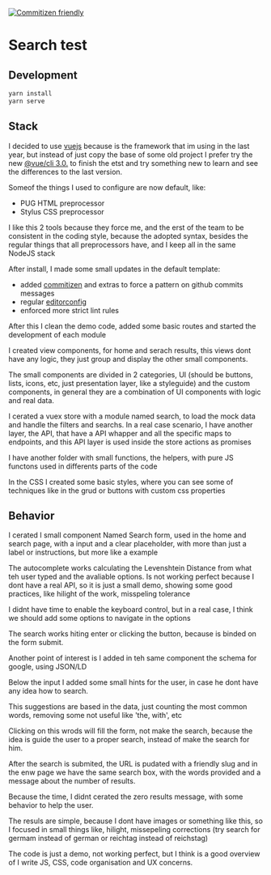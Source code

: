 [![Commitizen friendly](https://img.shields.io/badge/commitizen-friendly-brightgreen.svg)](http://commitizen.github.io/cz-cli/)

# Search test

## Development

```bash
yarn install
yarn serve
```

## Stack

I decided to use [vuejs](https://vuejs.org/) because is the framework that im using in the last year,
but instead of just copy the base of some old project I prefer try the new [@vue/cli 3.0.](https://github.com/vuejs/vue-cli)
to finish the etst and try something new to learn and see the differences to the last version.

Someof the things I used to configure are now default, like:

- PUG HTML preprocessor
- Stylus CSS preprocessor

I like this 2 tools because they force me, and the erst of the team to be consistent in the coding style, because the
adopted syntax, besides the regular things that all preprocessors have, and I keep all in the same NodeJS stack

After install, I made some small updates in the default template:

- added [commitizen](http://commitizen.github.io/cz-cli/) and extras to force a pattern on github commits messages
- regular [editorconfig](http://editorconfig.org/)
- enforced more strict lint rules

After this I clean the demo code, added some basic routes and started the development of each module

I created view components, for home and serach results, this views dont have any logic, they just group and display the
other small components.

The small components are divided in 2 categories, UI (should be buttons, lists, icons, etc, just presentation layer, like a styleguide)
and the custom components, in general they are a combination of UI components with logic and real data.

I cerated a vuex store with a module named search, to load the mock data and handle the filters and searchs.
In a real case scenario, I have another layer, the API, that have a API whapper and all the specific maps to endpoints,
and this API layer is used inside the store actions as promises

I have another folder with small functions, the helpers, with pure JS functons used in differents parts of the code

In the CSS I created some basic styles, where you can see some of techniques like in the grud or buttons with custom css properties

## Behavior

I cerated I small component Named Search form, used in the home and search page, with a input and a clear placeholder,
with more than just a label or instructions, but more like a example

The autocomplete works calculating the Levenshtein Distance from what teh user typed and the avaliable options.
Is not working perfect because I dont have a real API, so it is just a small demo, showing some good practices,
like hilight of the work, misspeling tolerance

I didnt have time to enable the keyboard control, but in a real case, I think we should add some options to navigate in the options

The search works hiting enter or clicking the button, because is binded on the form submit.

Another point of interest is I added in teh same component the schema for google, using JSON/LD

Below the input I added some small hints for the user, in case he dont have any idea how to search.

This suggestions are based in the data, just counting the most common words, removing some not useful like 'the, with', etc

Clicking on this wrods will fill the form, not make the search, because the idea is guide the user to a proper search, instead of make the search for him.


After the search is submited, the URL is pudated with a friendly slug and in the enw page we have the same search box,
with the words provided and a message about the number of results.

Because the time, I didnt cerated the zero results message, with some behavior to help the user.

The resuls are simple, because I dont have images or something like this, so I focused in small things like, hilight, missepeling corrections (try search for germam instead of german or reichtag instead of reichstag)


The code is just a demo, not working perfect, but I think is a good overview of I write JS, CSS, code organisation and UX concerns.




